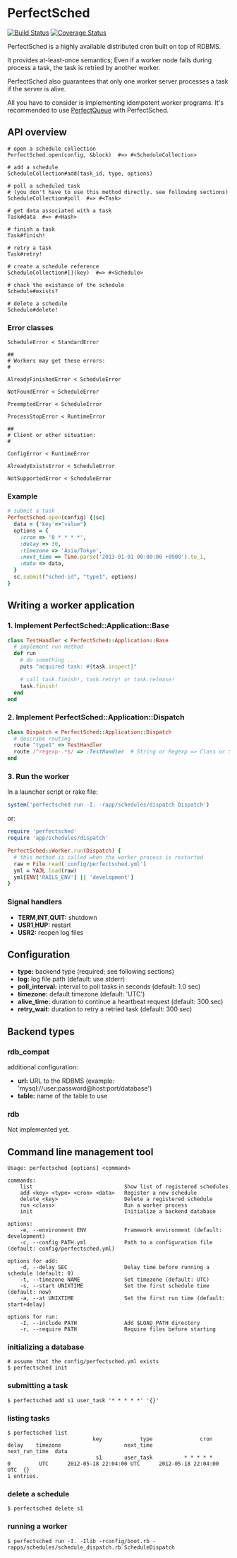 # PerfectSched

[![Build Status](https://travis-ci.org/treasure-data/perfectsched.svg?branch=master)](https://travis-ci.org/treasure-data/perfectsched)
[![Coverage Status](https://coveralls.io/repos/treasure-data/perfectsched/badge.svg?branch=master&service=github)](https://coveralls.io/github/treasure-data/perfectsched?branch=master)

PerfectSched is a highly available distributed cron built on top of RDBMS.

It provides at-least-once semantics; Even if a worker node fails during process a task, the task is retried by another worker.

PerfectSched also guarantees that only one worker server processes a task if the server is alive.

All you have to consider is implementing idempotent worker programs. It's recommended to use [PerfectQueue](https://github.com/treasure-data/perfectqueue) with PerfectSched.


## API overview

```
# open a schedule collection
PerfectSched.open(config, &block)  #=> #<ScheduleCollection>

# add a schedule
ScheduleCollection#add(task_id, type, options)

# poll a scheduled task
# (you don't have to use this method directly. see following sections)
ScheduleCollection#poll  #=> #<Task>

# get data associated with a task
Task#data  #=> #<Hash>

# finish a task
Task#finish!

# retry a task
Task#retry!

# create a schedule reference
ScheduleCollection#[](key)  #=> #<Schedule>

# chack the existance of the schedule
Schedule#exists?

# delete a schedule
Schedule#delete!
```

### Error classes

```
ScheduleError < StandardError

##
# Workers may get these errors:
#

AlreadyFinishedError < ScheduleError

NotFoundError < ScheduleError

PreemptedError < ScheduleError

ProcessStopError < RuntimeError

##
# Client or other situation:
#

ConfigError < RuntimeError

AlreadyExistsError < ScheduleError

NotSupportedError < ScheduleError
```


### Example

```ruby
# submit a task
PerfectSched.open(config) {|sc|
  data = {'key'=>"value"}
  options = {
    :cron => '0 * * * *',
    :delay => 30,
    :timezone => 'Asia/Tokyo',
    :next_time => Time.parse('2013-01-01 00:00:00 +0900').to_i,
    :data => data,
  }
  sc.submit("sched-id", "type1", options)
}
```


## Writing a worker application

### 1. Implement PerfectSched::Application::Base

```ruby
class TestHandler < PerfectSched::Application::Base
  # implement run method
  def run
    # do something ...
    puts "acquired task: #{task.inspect}"

    # call task.finish!, task.retry! or task.release!
    task.finish!
  end
end
```

### 2. Implement PerfectSched::Application::Dispatch

```ruby
class Dispatch < PerfectSched::Application::Dispatch
  # describe routing
  route "type1" => TestHandler
  route /^regexp-.*$/ => :TestHandler  # String or Regexp => Class or Symbol
end
```

### 3. Run the worker

In a launcher script or rake file:

```ruby
system('perfectsched run -I. -rapp/schedules/dispatch Dispatch')
```

or:

```ruby
require 'perfectsched'
require 'app/schedules/dispatch'

PerfectSched::Worker.run(Dispatch) {
  # this method is called when the worker process is restarted
  raw = File.read('config/perfectsched.yml')
  yml = YAJL.load(raw)
  yml[ENV['RAILS_ENV'] || 'development']
}
```

### Signal handlers

- **TERM**,**INT**,**QUIT:** shutdown
- **USR1**,**HUP:** restart
- **USR2:** reopen log files

## Configuration

- **type:** backend type (required; see following sections)
- **log:** log file path (default: use stderr)
- **poll\_interval:** interval to poll tasks in seconds (default: 1.0 sec)
- **timezone:** default timezone (default: 'UTC')
- **alive\_time:** duration to continue a heartbeat request (default: 300 sec)
- **retry\_wait:** duration to retry a retried task (default: 300 sec)

## Backend types

### rdb\_compat

additional configuration:

- **url:** URL to the RDBMS (example: 'mysql://user:password@host:port/database')
- **table:** name of the table to use

### rdb

Not implemented yet.


## Command line management tool

```
Usage: perfectsched [options] <command>

commands:
    list                             Show list of registered schedules
    add <key> <type> <cron> <data>   Register a new schedule
    delete <key>                     Delete a registered schedule
    run <class>                      Run a worker process
    init                             Initialize a backend database

options:
    -e, --environment ENV            Framework environment (default: development)
    -c, --config PATH.yml            Path to a configuration file (default: config/perfectsched.yml)

options for add:
    -d, --delay SEC                  Delay time before running a schedule (default: 0)
    -t, --timezone NAME              Set timezone (default: UTC)
    -s, --start UNIXTIME             Set the first schedule time (default: now)
    -a, --at UNIXTIME                Set the first run time (default: start+delay)

options for run:
    -I, --include PATH               Add $LOAD_PATH directory
    -r, --require PATH               Require files before starting
```

### initializing a database

    # assume that the config/perfectsched.yml exists
    $ perfectsched init

### submitting a task

    $ perfectsched add s1 user_task '* * * * *' '{}'

### listing tasks

    $ perfectsched list
                               key            type               cron   delay    timezone                    next_time                next_run_time  data
                                s1       user_task          * * * * *       0         UTC      2012-05-18 22:04:00 UTC      2012-05-18 22:04:00 UTC  {}
    1 entries.

### delete a schedule

    $ perfectsched delete s1

### running a worker

    $ perfectsched run -I. -Ilib -rconfig/boot.rb -rapps/schedules/schedule_dispatch.rb ScheduleDispatch

